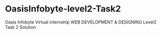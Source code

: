 # OasisInfobyte-level2-Task2
Oasis Infobyte Virtual internship WEB DEVELOPMENT &amp; DESIGNING Level2 Task 2 Solution
